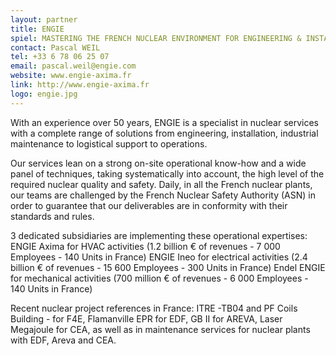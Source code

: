 ```yaml
---
layout: partner
title: ENGIE
spiel: MASTERING THE FRENCH NUCLEAR ENVIRONMENT FOR ENGINEERING & INSTALLATION 
contact: Pascal WEIL
tel: +33 6 78 06 25 07
email: pascal.weil@engie.com
website: www.engie-axima.fr
link: http://www.engie-axima.fr
logo: engie.jpg
---
```


With an experience over 50 years, ENGIE is a specialist in nuclear services with a complete range of solutions from engineering, installation, industrial maintenance to logistical support to operations. 

Our services lean on a strong on-site operational know-how and a wide panel of techniques, taking systematically into account, the high level of the required nuclear quality and safety. Daily, in all the French nuclear plants, our teams are challenged by the French Nuclear Safety Authority (ASN) in order to guarantee that our deliverables are in conformity with their standards and rules. 

3 dedicated subsidiaries are implementing these operational expertises:
ENGIE Axima for HVAC activities (1.2 billion € of revenues - 7 000 Employees - 140 Units in France)
ENGIE Ineo for electrical activities (2.4 billion € of revenues - 15 600 Employees - 300 Units in France)
Endel ENGIE for mechanical activities (700 million € of revenues - 6 000 Employees - 140 Units in France)

Recent nuclear project references in France: ITRE -TB04 and PF Coils Building - for F4E, Flamanville EPR for EDF, GB II for AREVA, Laser Megajoule for CEA, as well as in maintenance services for nuclear plants with EDF, Areva and CEA.
